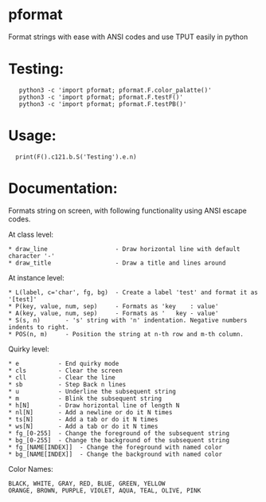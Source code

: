 # pformat
Format strings with ease with ANSI codes and use TPUT easily in python

# Testing:
```
   python3 -c 'import pformat; pformat.F.color_palatte()'
   python3 -c 'import pformat; pformat.F.testF()'
   python3 -c 'import pformat; pformat.F.testPB()'
```
  
# Usage:
```
  print(F().c121.b.S('Testing').e.n)
```

# Documentation:
Formats string on screen, with following functionality using ANSI escape codes.

At class level:

    * draw_line                   - Draw horizontal line with default character '-'
    * draw_title                  - Draw a title and lines around

At instance level:

    * L(label, c='char', fg, bg)  - Create a label 'test' and format it as '[test]'
    * P(key, value, num, sep)     - Formats as 'key    : value'
    * A(key, value, num, sep)     - Formats as '   key - value'
    * S(s, n)       - 's' string with 'n' indentation. Negative numbers indents to right.
    * POS(n, m)     - Position the string at n-th row and m-th column.

Quirky level:

    * e           - End quirky mode
    * cls         - Clear the screen
    * cll         - Clear the line
    * sb          - Step Back n lines
    * u           - Underline the subsequent string
    * m           - Blink the subsequent string
    * h[N]        - Draw horizontal line of length N
    * nl[N]       - Add a newline or do it N times
    * ts[N]       - Add a tab or do it N times
    * ws[N]       - Add a tab or do it N times
    * fg_[0-255]  - Change the foreground of the subsequent string
    * bg_[0-255]  - Change the background of the subsequent string
    * fg_[NAME[INDEX]]  - Change the foreground with named color
    * bg_[NAME[INDEX]]  - Change the background with named color

Color Names:

    BLACK, WHITE, GRAY, RED, BLUE, GREEN, YELLOW
    ORANGE, BROWN, PURPLE, VIOLET, AQUA, TEAL, OLIVE, PINK


